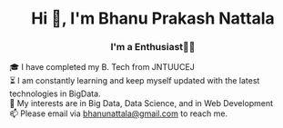 <h1 align="center">Hi 👋, I'm Bhanu Prakash Nattala</h1>
<h3 align="center">I'm a Enthusiast👨‍💻</h3>

🎓 I have completed my B. Tech from JNTUUCEJ</br>
⏳ I am constantly learning and keep myself updated with the latest technologies in BigData.</br>
🤔 My interests are in Big Data, Data Science, and in Web Development</br>
📫 Please email via bhanunattala@gmail.com to reach me.</br>
